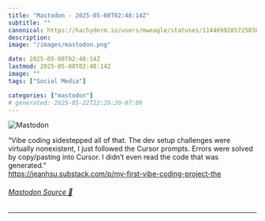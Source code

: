 ```yaml
---
title: "Mastodon - 2025-05-08T02:48:14Z"
subtitle: ""
canonical: https://hachyderm.io/users/mweagle/statuses/114469928572503881
description:
image: "/images/mastodon.png"

date: 2025-05-08T02:48:14Z
lastmod: 2025-05-08T02:48:14Z
image: ""
tags: ["Social Media"]

categories: ["mastodon"]
# generated: 2025-05-22T22:29:20-07:00
---
```

![Mastodon](/images/mastodon.png)

<p>“Vibe coding sidestepped all of that. The dev setup challenges were virtually nonexistent, I just followed the Cursor prompts. Errors were solved by copy/pasting into Cursor. I didn’t even read the code that was generated.”<br /><a href="https://jeanhsu.substack.com/p/my-first-vibe-coding-project-the" target="_blank" rel="nofollow noopener noreferrer" translate="no"><span class="invisible">https://</span><span class="ellipsis">jeanhsu.substack.com/p/my-firs</span><span class="invisible">t-vibe-coding-project-the</span></a></p>


###### [Mastodon Source 🐘](https://hachyderm.io/@mweagle/114469928572503881)

___
